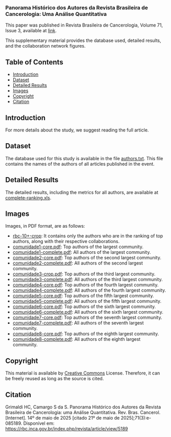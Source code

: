 ### Panorama Histórico dos Autores da Revista Brasileira de Cancerologia: Uma Análise Quantitativa

This paper was published in Revista Brasileira de Cancerologia, Volume 71, Issue 3, available at [link](https://rbc.inca.gov.br/index.php/revista/article/view/5189).

This supplementary material provides the database used, detailed results, and the collaboration network figures.

## Table of Contents

- [Introduction](#Introduction)
- [Dataset](#Dataset)
- [Detailed Results](#Detailed-Results)
- [Images](#Images)
- [Copyright](#Copyright)
- [Citation](#Citation)

## Introduction

For more details about the study, we suggest reading the full article.

## Dataset

The database used for this study is available in the file [authors.txt](https://github.com/Sandrocamargo/publications/blob/main/rbc25/autores.txt). This file contains the names of the authors of all articles published in the event.

## Detailed Results

The detailed results, including the metrics for all authors, are available at [complete-ranking.xls](https://github.com/Sandrocamargo/publications/blob/main/abd25/complete-ranking.xls). 

## Images

Images, in PDF format, are as follows:
- [rbc-10+-crop](https://github.com/Sandrocamargo/publications/blob/main/rbc25/rbc-10%2B-crop.pdf): It contains only the authors who are in the ranking of top authors, along with their respective collaborations.
- [comunidade1-core.pdf](https://github.com/Sandrocamargo/publications/blob/main/rbc25/com1-crop.pdf): Top authors of the largest community.
- [comunidade1-complete.pdf](https://github.com/Sandrocamargo/publications/blob/main/rbc25/com1-completa-crop.pdf): All authors of the largest community.
- [comunidade2-core.pdf](https://github.com/Sandrocamargo/publications/blob/main/rbc25/com2-crop.pdf): Top authors of the second largest community.
- [comunidade2-complete.pdf](https://github.com/Sandrocamargo/publications/blob/main/rbc25/com2-completa-crop.pdf): All authors of the second largest community.
- [comunidade3-crop.pdf](https://github.com/Sandrocamargo/publications/blob/main/rbc25/com3-crop.pdf): Top authors of the third largest community.
- [comunidade3-complete.pdf](https://github.com/Sandrocamargo/publications/blob/main/rbc25/com3-completa-crop.pdf): All authors of the third largest community.
- [comunidade4-core.pdf](https://github.com/Sandrocamargo/publications/blob/main/rbc25/com4-crop.pdf): Top authors of the fourth largest community.
- [comunidade4-complete.pdf](https://github.com/Sandrocamargo/publications/blob/main/rbc25/com4-completa-crop.pdf): All authors of the fourth largest community.
- [comunidade5-core.pdf](https://github.com/Sandrocamargo/publications/blob/main/rbc25/com5-crop.pdf): Top authors of the fifth largest community.
- [comunidade5-complete.pdf](https://github.com/Sandrocamargo/publications/blob/main/rbc25/com5-completa-crop.pdf): All authors of the fifth largest community.
- [comunidade6-core.pdf](https://github.com/Sandrocamargo/publications/blob/main/rbc25/com6-crop.pdf): Top authors of the sixth largest community.
- [comunidade6-complete.pdf](https://github.com/Sandrocamargo/publications/blob/main/rbc25/com6-completa-crop.pdf): All authors of the sixth largest community.
- [comunidade7-core.pdf](https://github.com/Sandrocamargo/publications/blob/main/rbc25/com7-crop.pdf): Top authors of the seventh largest community.
- [comunidade7-complete.pdf](https://github.com/Sandrocamargo/publications/blob/main/rbc25/com7-completa-crop.pdf): All authors of the seventh largest community.
- [comunidade8-core.pdf](https://github.com/Sandrocamargo/publications/blob/main/rbc25/com8-crop.pdf): Top authors of the eighth largest community.
- [comunidade8-complete.pdf](https://github.com/Sandrocamargo/publications/blob/main/rbc25/com8-completa-crop.pdf): All authors of the eighth largest community.

## Copyright

This material is available by [Creative Commons](https://creativecommons.org/licenses/by/3.0/) License. Therefore, it can be freely reused as long as the source is cited.

## Citation

Grimaldi HC, Camargo S da S. Panorama Histórico dos Autores da Revista Brasileira de Cancerologia: uma Análise Quantitativa. Rev. Bras. Cancerol. [Internet]. 14º de maio de 2025 [citado 21º de maio de 2025];71(3):e-085189. Disponível em: https://rbc.inca.gov.br/index.php/revista/article/view/5189
